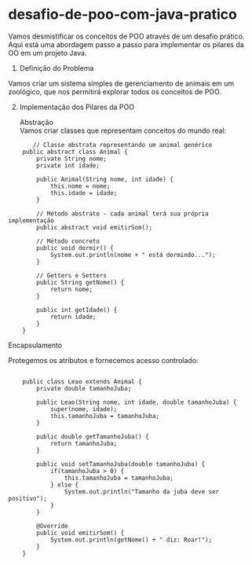 # desafio-de-poo-com-java-pratico

  Vamos desmistificar os conceitos de POO através de um desafio prático. Aqui está uma abordagem passo a passo para implementar os pilares da OO em um projeto Java.

1. Definição do Problema

  Vamos criar um sistema simples de gerenciamento de animais em um zoológico, que nos permitirá explorar todos os conceitos de POO.

2. Implementação dos Pilares da POO

   Abstração\
   Vamos criar classes que representam conceitos do mundo real:

```
       // Classe abstrata representando um animal genérico
    public abstract class Animal {
        private String nome;
        private int idade;
        
        public Animal(String nome, int idade) {
            this.nome = nome;
            this.idade = idade;
        }
        
        // Método abstrato - cada animal terá sua própria implementação
        public abstract void emitirSom();
        
        // Método concreto
        public void dormir() {
            System.out.println(nome + " está dormindo...");
        }
        
        // Getters e Setters
        public String getNome() {
            return nome;
        }
        
        public int getIdade() {
            return idade;
        }
    }
```

Encapsulamento

Protegemos os atributos e fornecemos acesso controlado:

```

    public class Leao extends Animal {
        private double tamanhoJuba;
        
        public Leao(String nome, int idade, double tamanhoJuba) {
            super(nome, idade);
            this.tamanhoJuba = tamanhoJuba;
        }
        
        public double getTamanhoJuba() {
            return tamanhoJuba;
        }
        
        public void setTamanhoJuba(double tamanhoJuba) {
            if(tamanhoJuba > 0) {
                this.tamanhoJuba = tamanhoJuba;
            } else {
                System.out.println("Tamanho da juba deve ser positivo");
            }
        }
        
        @Override
        public void emitirSom() {
            System.out.println(getNome() + " diz: Roar!");
        }
    }

```


